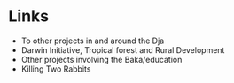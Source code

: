 # Links
- To other projects in and around the Dja
- Darwin Initiative, Tropical forest and Rural Development 
- Other projects involving the Baka/education
- Killing Two Rabbits
